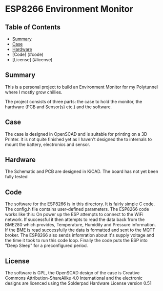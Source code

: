 # ESP8266 Environment Monitor

## Table of Contents
* [Summary](#summary)
* [Case](#case)
* [Hardware](#hardware)
* [Code] (#code)
* [License] (#license)

## Summary
This is a personal project to build an Environment Monitor for my Polytunnel where I mostly grow chillies.

The project consists of three parts: the case to hold the monitor, the hardware (PCB and Sensor(s) etc.) and the software.

## Case

The case is designed in OpenSCAD and is suitable for printing on a 3D Printer. It is not quite finished yet as I haven't designed
the to internals to mount the battery, electronics and sensor.

## Hardware

The Schematic and PCB are designed in KiCAD. The board has not yet been fully tested

## Code

The software for the ESP8266 is in this directory. It is fairly simple C code. The config.h file contains user-defined parameters.
The ESP8266 code works like this: On power up the ESP attempts to connect to the WiFi network. If successful it then attempts to 
read the data back from the BME280 which provides, Temperature, Humidity and Pressure information. If the BME is read successfully
the data is formatted and sent to the MQTT broker. The ESP8266 also sends infomration about it's supply voltage and the time it 
took to run this code loop. Finally the code puts the ESP into "Deep Sleep" for a preconfigured period.

## License

The software is GPL, the OpenSCAD design of the case is Creative Commons Attribution-ShareAlike 4.0 International and the 
electronic designs are licenced using the Solderpad Hardware License version 0.51
